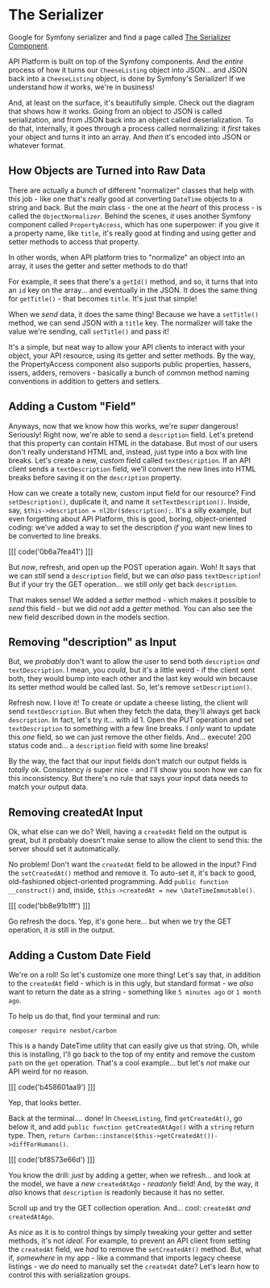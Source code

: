 # The Serializer

Google for Symfony serializer and find a page called
[The Serializer Component](https://symfony.com/doc/current/components/serializer.html).

API Platform is built on top of the Symfony components. And the *entire* process
of how it turns our `CheeseListing` object into JSON... and JSON back into a
`CheeseListing` object, is done by Symfony's Serializer! If we understand how *it*
works, we're in business!

And, at least on the surface, it's beautifully simple. Check out
the diagram that shows how it works. Going from an object to JSON is called
serialization, and from JSON back into an object called deserialization. To do
that, internally, it goes through a process called normalizing: it *first* takes
your object and turns it into an array. And *then* it's encoded into JSON or
whatever format.

## How Objects are Turned into Raw Data

There are actually a *bunch* of different "normalizer" classes that help with this
job - like one that's really good at converting `DateTime` objects to a string
and back. But the *main* class - the one at the *heart* of this process - is called
the `ObjectNormalizer`. Behind the scenes, *it* uses another Symfony component
called `PropertyAccess`, which has one superpower: if you give it a property name,
like `title`, it's really good at finding and using getter and setter methods
to access that property.

In other words, when API platform tries to "normalize" an object into an array,
it uses the getter and setter methods to do that!

For example, it sees that there's a `getId()` method, and so, it turns that into an
`id` key on the array... and eventually in the JSON. It does the same thing for
`getTitle()` - that becomes `title`. It's just that simple!

When we *send* data, it does the same thing! Because we have a `setTitle()` method,
we can send JSON with a `title` key. The normalizer will take the value we're sending,
call `setTitle()` and pass it!

It's a simple, but neat way to allow your API clients to interact with your object,
your API resource, using its getter and setter methods. By the way, the
PropertyAccess component also supports public properties, hassers, issers, adders,
removers - basically a bunch of common method naming conventions in addition to
getters and setters.

## Adding a Custom "Field"

Anyways, now that we know how this works, we're *super* dangerous! Seriously!
Right now, we're able to send a `description` field. Let's pretend that this property
can contain HTML in the database. But most of our users don't really understand
HTML and, instead, just type into a box with line breaks. Let's create a new,
*custom* field called `textDescription`. If an API client sends a `textDescription`
field, we'll convert the new lines into HTML breaks before saving it on the
`description` property.

How can we create a totally new, custom input field for our resource?
Find `setDescription()`, duplicate it, and name it `setTextDescription()`. Inside,
say, `$this->description = nl2br($description);`. It's a silly example, but even
forgetting about API Platform, this is good, boring, object-oriented coding: we've
added a way to set the description *if* you want new lines to be converted to
line breaks.

[[[ code('0b6a7fea41') ]]]

But *now*, refresh, and open up the POST operation again. Woh! It says that we can
*still* send a `description` field, but we can *also* pass `textDescription`! But
if your try the GET operation... we still *only* get back `description`.

That makes sense! We added a *setter* method - which makes it possible to *send*
this field - but we did *not* add a *getter* method. You can also see the new field
described down in the models section.

## Removing "description" as Input

But, we *probably* don't want to allow the user to send both `description`
*and* `textDescription`. I mean, you *could*, but it's a little weird - if the
client sent both, they would bump into each other and the last key would win because
its setter method would be called last. So, let's remove `setDescription()`.

Refresh now. I love it! To create or update a cheese listing, the client will send
`textDescription`. But when they fetch the data, they'll always get back `description`.
In fact, let's try it... with id 1. Open the PUT operation and set `textDescription`
to something with a few line breaks. I *only* want to update this *one* field,
so we can just remove the other fields. And... execute! 200 status code and...
a `description` field with some line breaks!

By the way, the fact that our input fields don't match our output fields is
*totally* ok. Consistency *is* super nice - and I'll show you soon how we can
fix this inconsistency. But there's no rule that says your input data needs to
match your output data.

## Removing createdAt Input

Ok, what else can we do? Well, having a `createdAt` field on the output is great,
but it probably doesn't make sense to allow the client to send this: the server
should set it automatically.

No problem! Don't want the `createdAt` field to be allowed in the input? Find the
`setCreatedAt()` method and remove it. To auto-set it, it's back to good,
old-fashioned object-oriented programming. Add `public function __construct()` and,
inside, `$this->createdAt = new \DateTimeImmutable()`.

[[[ code('bb8e91b1ff') ]]]

Go refresh the docs. Yep, it's gone here... but when we try the GET operation,
it *is* still in the output.

## Adding a Custom Date Field

We're on a roll! So let's customize one more thing! Let's say that, in addition
to the `createdAt` field - which is in this ugly, but standard format - we *also*
want to return the date as a string - something like `5 minutes ago` or `1 month ago`.

To help us do that, find your terminal and run:

```terminal
composer require nesbot/carbon
```

This is a handy DateTime utility that can easily give us that string. Oh, while
this is installing, I'll go back to the top of my entity and remove the custom
`path` on the `get` operation. That's a cool example... but let's *not* make our
API weird for no reason.

[[[ code('b458601aa9') ]]]

Yep, that looks better.

Back at the terminal.... done! In `CheeseListing`, find `getCreatedAt()`, go below
it, and add `public function getCreatedAtAgo()` with a `string` return type. Then,
`return Carbon::instance($this->getCreatedAt())->diffForHumans()`.

[[[ code('bf8573e66d') ]]]

You know the drill: *just* by adding a getter, when we refresh... and look at
the model, we have a *new* `createdAtAgo` - *readonly* field! And, by the way,
it *also* knows that `description` is readonly because it has no setter.

Scroll up and try the GET collection operation. And... cool: `createdAt` *and*
`createdAtAgo`.

As *nice* as it is to control things by simply tweaking your getter and setter methods,
it's not *ideal*. For example, to prevent an API client from setting the `createdAt`
field, we *had* to remove the `setCreatedAt()` method. But, what if, *somewhere*
in my app - like a command that imports legacy cheese listings - we *do* need to
manually set the `createdAt` date? Let's learn how to control this with
serialization groups.
